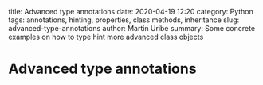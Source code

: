 title: Advanced type annotations
date: 2020-04-19 12:20
category: Python
tags: annotations, hinting, properties, class methods, inheritance
slug: advanced-type-annotations
author: Martin Uribe
summary: Some concrete examples on how to type hint more advanced class objects

# Advanced type annotations

